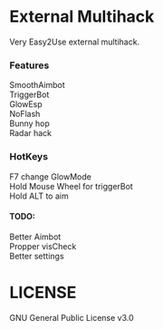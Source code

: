 # External Multihack

Very Easy2Use external multihack.

### Features
SmoothAimbot  
TriggerBot  
GlowEsp  
NoFlash  
Bunny hop  
Radar hack  


### HotKeys
F7 change GlowMode  
Hold Mouse Wheel for triggerBot  
Hold ALT to aim  


#### TODO:

Better Aimbot  
Propper visCheck  
Better settings  

# LICENSE

GNU General Public License v3.0  
 
